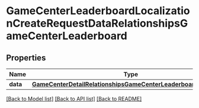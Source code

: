 # GameCenterLeaderboardLocalizationCreateRequestDataRelationshipsGameCenterLeaderboard

## Properties
Name | Type | Description | Notes
------------ | ------------- | ------------- | -------------
**data** | [**GameCenterDetailRelationshipsGameCenterLeaderboardsDataInner**](GameCenterDetailRelationshipsGameCenterLeaderboardsDataInner.md) |  | 

[[Back to Model list]](../README.md#documentation-for-models) [[Back to API list]](../README.md#documentation-for-api-endpoints) [[Back to README]](../README.md)


